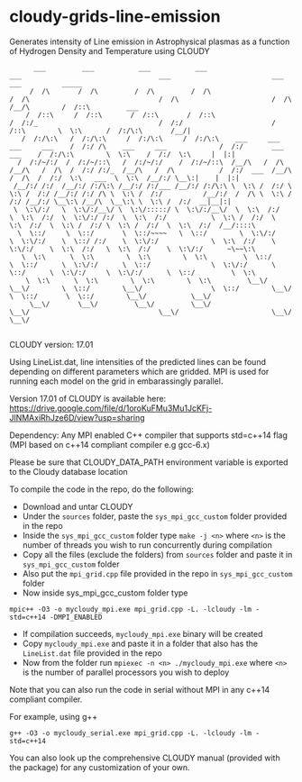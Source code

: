 # cloudy-grids-line-emission
Generates intensity of Line emission in Astrophysical plasmas as a function of Hydrogen Density and Temperature using CLOUDY 

```
      ___         ___           ___           ___                                       ___                                  ___                         ___           ___          _____                
     /  /\       /  /\         /  /\         /  /\                                     /  /\                                /  /\                       /  /\         /__/\        /  /::\         ___   
    /  /::\     /  /::\       /  /::\       /  /::\                                   /  /:/_                              /  /:/                      /  /::\        \  \:\      /  /:/\:\       /__/|  
   /  /:/\:\   /  /:/\:\     /  /:/\:\     /  /:/\:\    ___     ___   ___     ___    /  /:/ /\    ___     ___             /  /:/       ___     ___    /  /:/\:\        \  \:\    /  /:/  \:\     |  |:|  
  /  /:/~/:/  /  /:/~/::\   /  /:/~/:/    /  /:/~/::\  /__/\   /  /\ /__/\   /  /\  /  /:/ /:/_  /__/\   /  /\           /  /:/  ___  /__/\   /  /\  /  /:/  \:\   ___  \  \:\  /__/:/ \__\:|    |  |:|  
 /__/:/ /:/  /__/:/ /:/\:\ /__/:/ /:/___ /__/:/ /:/\:\ \  \:\ /  /:/ \  \:\ /  /:/ /__/:/ /:/ /\ \  \:\ /  /:/          /__/:/  /  /\ \  \:\ /  /:/ /__/:/ \__\:\ /__/\  \__\:\ \  \:\ /  /:/  __|__|:|  
 \  \:\/:/   \  \:\/:/__\/ \  \:\/:::::/ \  \:\/:/__\/  \  \:\  /:/   \  \:\  /:/  \  \:\/:/ /:/  \  \:\  /:/           \  \:\ /  /:/  \  \:\  /:/  \  \:\ /  /:/ \  \:\ /  /:/  \  \:\  /:/  /__/::::\  
  \  \::/     \  \::/       \  \::/~~~~   \  \::/        \  \:\/:/     \  \:\/:/    \  \::/ /:/    \  \:\/:/             \  \:\  /:/    \  \:\/:/    \  \:\  /:/   \  \:\  /:/    \  \:\/:/      ~\~~\:\ 
   \  \:\      \  \:\        \  \:\        \  \:\         \  \::/       \  \::/      \  \:\/:/      \  \::/               \  \:\/:/      \  \::/      \  \:\/:/     \  \:\/:/      \  \::/         \  \:\
    \  \:\      \  \:\        \  \:\        \  \:\         \__\/         \__\/        \  \::/        \__\/                 \  \::/        \__\/        \  \::/       \  \::/        \__\/           \__\/
     \__\/       \__\/         \__\/         \__\/                                     \__\/                                \__\/                       \__\/         \__\/                              


```
CLOUDY version: 17.01

Using LineList.dat, line intensities of the predicted lines can be found depending on different parameters which are gridded.
MPI is used for running each model on the grid in embarassingly parallel.

Version 17.01 of CLOUDY is available here: 
https://drive.google.com/file/d/1oroKuFMu3Mu1JcKFj-JlNMAxiRhJze6D/view?usp=sharing

Dependency: Any MPI enabled C++ compiler that supports std=c++14 flag (MPI based on c++14 compliant compiler e.g gcc-6.x)

Please be sure that CLOUDY_DATA_PATH environment variable is exported to the Cloudy database location

To compile the code in the repo, do the following:

- Download and untar CLOUDY
- Under the ```sources``` folder, paste the ```sys_mpi_gcc_custom``` folder provided in the repo
- Inside the ```sys_mpi_gcc_custom``` folder type ```make -j <n>``` where ```<n>``` is the number of threads you wish to run concurrently during compilation
- Copy all the files (exclude the folders) from ```sources``` folder and paste it in ```sys_mpi_gcc_custom``` folder
- Also put the ```mpi_grid.cpp``` file provided in the repo in ```sys_mpi_gcc_custom``` folder
- Now inside sys_mpi_gcc_custom folder type 

```mpic++ -O3 -o mycloudy_mpi.exe mpi_grid.cpp -L. -lcloudy -lm -std=c++14 -DMPI_ENABLED```
- If compilation succeeds, ```mycloudy_mpi.exe``` binary will be created
- Copy ```mycloudy_mpi.exe``` and paste it in a folder that also has the ```LineList.dat``` file provided in the repo
- Now from the folder run ```mpiexec -n <n> ./mycloudy_mpi.exe``` where ```<n>``` is the number of parallel processors you wish to deploy

Note that you can also run the code in serial without MPI in any c++14 compliant compiler. 

For example, using g++

```g++ -O3 -o mycloudy_serial.exe mpi_grid.cpp -L. -lcloudy -lm -std=c++14```

You can also look up the comprehensive CLOUDY manual (provided with the package) for any customization of your own.
